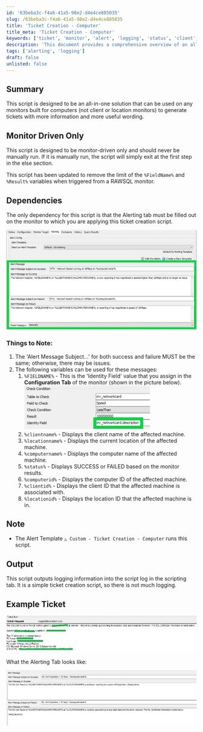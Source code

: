 ```yaml
---
id: '63beba3c-f4a6-41a5-98e2-d4e4ce885035'
slug: /63beba3c-f4a6-41a5-98e2-d4e4ce885035
title: 'Ticket Creation - Computer'
title_meta: 'Ticket Creation - Computer'
keywords: ['ticket', 'monitor', 'alert', 'logging', 'status', 'client', 'location', 'computer']
description: 'This document provides a comprehensive overview of an all-in-one script designed for monitors that generates detailed tickets with useful information. It is specifically tailored for use in a monitor-driven environment, ensuring efficient ticket creation without manual intervention. The script includes variables for enhanced alert messages and is dependent on the configuration of the monitor’s alerting tab.'
tags: ['alerting', 'logging']
draft: false
unlisted: false
---
```


## Summary

This script is designed to be an all-in-one solution that can be used on any monitors built for computers (not client or location monitors) to generate tickets with more information and more useful wording.

## Monitor Driven Only

This script is designed to be monitor-driven only and should never be manually run. If it is manually run, the script will simply exit at the first step in the else section.

This script has been updated to remove the limit of the `%FieldName%` and `%Result%` variables when triggered from a RAWSQL monitor.

## Dependencies

The only dependency for this script is that the Alerting tab must be filled out on the monitor to which you are applying this ticket creation script.

![Alerting Tab](../../../static/img/docs/63beba3c-f4a6-41a5-98e2-d4e4ce885035/image_1.webp)

### Things to Note:
1. The 'Alert Message Subject...' for both success and failure MUST be the same; otherwise, there may be issues.
2. The following variables can be used for these messages:
   1. `%FIELDNAME%` - This is the 'Identity Field' value that you assign in the **Configuration Tab** of the monitor (shown in the picture below).
      ![Identity Field](../../../static/img/docs/63beba3c-f4a6-41a5-98e2-d4e4ce885035/image_2.webp)
   2. `%clientname%` - Displays the client name of the affected machine.
   3. `%locationname%` - Displays the current location of the affected machine.
   4. `%computername%` - Displays the computer name of the affected machine.
   5. `%status%` - Displays SUCCESS or FAILED based on the monitor results.
   6. `%computerid%` - Displays the computer ID of the affected machine.
   7. `%clientid%` - Displays the client ID that the affected machine is associated with.
   8. `%locationid%` - Displays the location ID that the affected machine is in.

## Note

- The Alert Template `△ Custom - Ticket Creation - Computer` runs this script.

## Output

This script outputs logging information into the script log in the scripting tab. It is a simple ticket creation script, so there is not much logging.

## Example Ticket

![Example Ticket](../../../static/img/docs/63beba3c-f4a6-41a5-98e2-d4e4ce885035/image_3.webp)

What the Alerting Tab looks like:

![Alerting Tab Example](../../../static/img/docs/63beba3c-f4a6-41a5-98e2-d4e4ce885035/image_4.webp)
